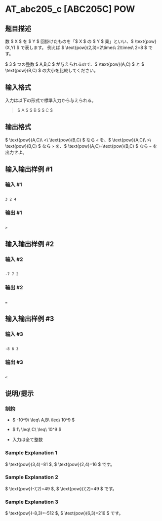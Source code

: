# AT_abc205_c [ABC205C] POW

## 题目描述

[problemUrl]: https://atcoder.jp/contests/abc205/tasks/abc205_c

数 $ X $ を $ Y $ 回掛けたものを「$ X $ の $ Y $ 乗」といい、$ \text{pow}(X,Y) $ で表します。 例えば $ \text{pow}(2,3)=2\times\ 2\times\ 2=8 $ です。

$ 3 $ つの整数 $ A,B,C $ が与えられるので、$ \text{pow}(A,C) $ と $ \text{pow}(B,C) $ の大小を比較してください。

## 输入格式

入力は以下の形式で標準入力から与えられる。

> $ A $ $ B $ $ C $

## 输出格式

$ \text{pow}(A,C)\ <\ \text{pow}(B,C) $ なら `<` を、$ \text{pow}(A,C)\ >\ \text{pow}(B,C) $ なら `>` を、$ \text{pow}(A,C)=\text{pow}(B,C) $ なら `=` を出力せよ。

## 输入输出样例 #1

### 输入 #1

```
3 2 4
```

### 输出 #1

```
>
```

## 输入输出样例 #2

### 输入 #2

```
-7 7 2
```

### 输出 #2

```
=
```

## 输入输出样例 #3

### 输入 #3

```
-8 6 3
```

### 输出 #3

```
<
```

## 说明/提示

### 制約

- $ -10^9\ \leq\ A,B\ \leq\ 10^9 $
- $ 1\ \leq\ C\ \leq\ 10^9 $
- 入力は全て整数

### Sample Explanation 1

$ \text{pow}(3,4)=81 $, $ \text{pow}(2,4)=16 $ です。

### Sample Explanation 2

$ \text{pow}(-7,2)=49 $, $ \text{pow}(7,2)=49 $ です。

### Sample Explanation 3

$ \text{pow}(-8,3)=-512 $, $ \text{pow}(6,3)=216 $ です。